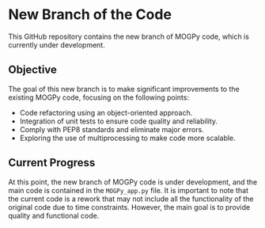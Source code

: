 # New Branch of the Code

This GitHub repository contains the new branch of MOGPy code, which is currently under development.

## Objective

The goal of this new branch is to make significant improvements to the existing MOGPy code, focusing on the following points:

- Code refactoring using an object-oriented approach.
- Integration of unit tests to ensure code quality and reliability.
- Comply with PEP8 standards and eliminate major errors.
- Exploring the use of multiprocessing to make code more scalable.

## Current Progress

At this point, the new branch of MOGPy code is under development, and the main code is contained in the `MOGPy_app.py` file.
It is important to note that the current code is a rework that may not include all the functionality of the original code due to time constraints. 
However, the main goal is to provide quality and functional code.